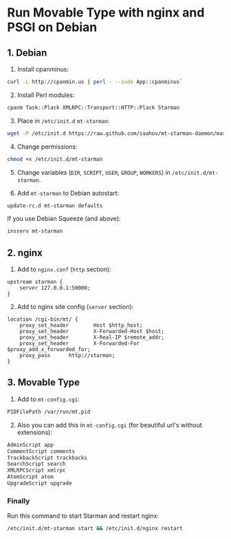 # Run Movable Type with nginx and PSGI on Debian

## 1. Debian

 1. Install cpanminus:
```sh
curl -L http://cpanmin.us | perl - --sudo App::cpanminus`
```

 2. Install Perl modules:
```sh
cpanm Task::Plack XMLRPC::Transport::HTTP::Plack Starman
```

 3. Place in `/etc/init.d` `mt-starman`:
```sh
wget -P /etc/init.d https://raw.github.com/saahov/mt-starman-daemon/master/debian/mt-starman
```

 4. Change permissions:
```sh
chmod +x /etc/init.d/mt-starman
```

 5. Change variables (`DIR`, `SCRIPT`, `USER`, `GROUP`, `WORKERS`) in `/etc/init.d/mt-starman`.

 6. Add `mt-starman` to Debian autostart:
```sh
update-rc.d mt-starman defaults
```

 If you use Debian Squeeze (and above):
```sh
insserv mt-starman
```

## 2. nginx

 1. Add to `nginx.conf` (`http` section):
```nginx
upstream starman {
    server 127.0.0.1:50000;
}
```

 2. Add to nginx site config (`server` section):
```nginx
location /cgi-bin/mt/ {
    proxy_set_header        Host $http_host;
    proxy_set_header        X-Forwarded-Host $host;
    proxy_set_header        X-Real-IP $remote_addr;
    proxy_set_header        X-Forwarded-For $proxy_add_x_forwarded_for;
    proxy_pass      http://starman;
}
```

## 3. Movable Type

 1. Add to `mt-config.cgi`:
```perl
PIDFilePath /var/run/mt.pid
```

 2. Also you can add this in `mt-config.cgi` (for beautiful url's without extensions):
```perl
AdminScript app
CommentScript comments
TrackbackScript trackbacks
SearchScript search
XMLRPCScript xmlrpc
AtomScript atom
UpgradeScript upgrade
```

### Finally

Run this command to start Starman and restart nginx:
```bash
/etc/init.d/mt-starman start && /etc/init.d/nginx restart
```